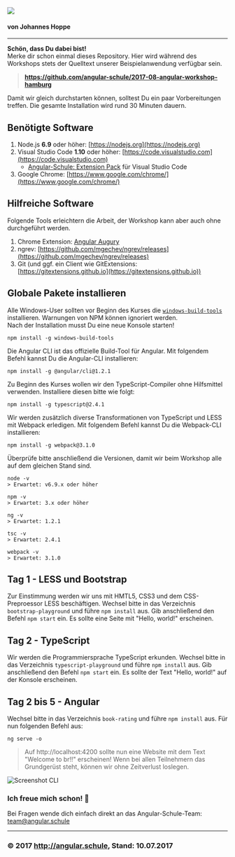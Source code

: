 <img src="http://assets.angular.schule/logo-angular-power-workshop.png">

#### **von Johannes Hoppe**

<hr>

**Schön, dass Du dabei bist!**  
Merke dir schon einmal dieses Repository.
Hier wird während des Workshops stets der Quelltext unserer Beispielanwendung verfügbar sein.
> **https://github.com/angular-schule/2017-08-angular-workshop-hamburg**

Damit wir gleich durchstarten können, solltest Du ein paar Vorbereitungen treffen. Die gesamte Installation wird rund 30 Minuten dauern. 


## Benötigte Software

1. Node.js **6.9** oder höher: [https://nodejs.org](https://nodejs.org)
2. Visual Studio Code **1.10** oder höher: [https://code.visualstudio.com](https://code.visualstudio.com)
   * [Angular-Schule: Extension Pack](https://marketplace.visualstudio.com/items?itemName=angular-schule.angular-schule-extension-pack) für Visual Studio Code 
3. Google Chrome: [https://www.google.com/chrome/](https://www.google.com/chrome/)
   
## Hilfreiche Software

Folgende Tools erleichtern die Arbeit, der Workshop kann aber auch ohne durchgeführt werden.

1. Chrome Extension: [Angular Augury](https://chrome.google.com/webstore/detail/augury/elgalmkoelokbchhkhacckoklkejnhcd)
2. ngrev: [https://github.com/mgechev/ngrev/releases](https://github.com/mgechev/ngrev/releases)
3. Git (und ggf. ein Client wie GitExtensions: [https://gitextensions.github.io](https://gitextensions.github.io))


## Globale Pakete installieren

Alle Windows-User sollten vor Beginn des Kurses die [`windows-build-tools`](https://github.com/felixrieseberg/windows-build-tools) installieren. Warnungen von NPM können ignoriert werden.  
Nach der Installation musst Du eine neue Konsole starten!

```
npm install -g windows-build-tools
```

Die Angular CLI ist das offizielle Build-Tool für Angular. Mit folgendem Befehl kannst Du die Angular-CLI installieren:

```
npm install -g @angular/cli@1.2.1
```

Zu Beginn des Kurses wollen wir den TypeScript-Compiler ohne Hilfsmittel verwenden. Installiere diesen bitte wie folgt:

```
npm install -g typescript@2.4.1
```

Wir werden zusätzlich diverse Transformationen von TypeScript und LESS mit Webpack erledigen. Mit folgendem Befehl kannst Du die Webpack-CLI installieren:

```
npm install -g webpack@3.1.0
```

Überprüfe bitte anschließend die Versionen, damit wir beim Workshop alle auf dem gleichen Stand sind.
```
node -v
> Erwartet: v6.9.x oder höher

npm -v
> Erwartet: 3.x oder höher

ng -v
> Erwartet: 1.2.1

tsc -v
> Erwartet: 2.4.1

webpack -v
> Erwartet: 3.1.0
```

## Tag 1 - LESS und Bootstrap

Zur Einstimmung werden wir uns mit HMTL5, CSS3 und dem CSS-Preproessor LESS beschäftigen.
Wechsel bitte in das Verzeichnis `bootstrap-playground` und führe `npm install` aus.
Gib anschließend den Befehl `npm start` ein. Es sollte eine Seite mit "Hello, world!" erscheinen.

## Tag 2 - TypeScript

Wir werden die Programmiersprache TypeScript erkunden.
Wechsel bitte in das Verzeichnis `typescript-playground` und führe `npm install` aus.
Gib anschließend den Befehl `npm start` ein. Es sollte der Text "Hello, world!" auf der Konsole erscheinen.

## Tag 2 bis 5 - Angular

Wechsel bitte in das Verzeichnis `book-rating` und führe `npm install` aus.
Für nun folgenden Befehl aus:

```
ng serve -o
```

> Auf http://localhost:4200 sollte nun eine Website mit dem Text "Welcome to br!!" erscheinen!
Wenn bei allen Teilnehmern das Grundgerüst steht, können wir ohne Zeitverlust loslegen.

![Screenshot CLI](http://assets.angular.schule/chrome_cli_welcome.png)


### Ich freue mich schon! 🙂

Bei Fragen wende dich einfach direkt an das Angular-Schule-Team:  
[team@angular.schule](mailto:team@angular.schule)

<hr>

### &copy; 2017 http://angular.schule, Stand: 10.07.2017


